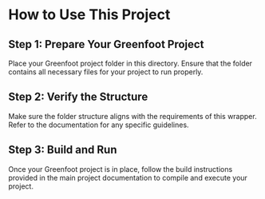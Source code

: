 # How to Use This Project

## Step 1: Prepare Your Greenfoot Project
Place your Greenfoot project folder in this directory. Ensure that the folder contains all necessary files for your project to run properly.

## Step 2: Verify the Structure
Make sure the folder structure aligns with the requirements of this wrapper. Refer to the documentation for any specific guidelines.

## Step 3: Build and Run
Once your Greenfoot project is in place, follow the build instructions provided in the main project documentation to compile and execute your project.